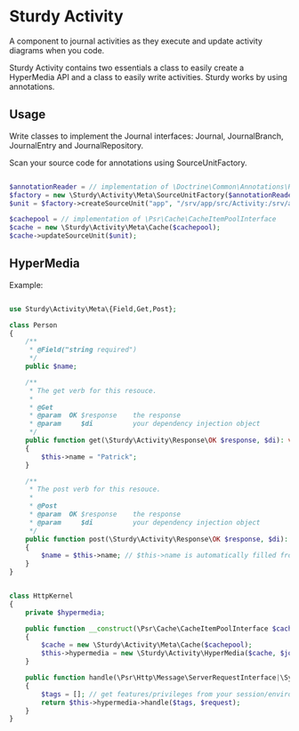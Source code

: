 # Sturdy Activity

A component to journal activities as they execute and update activity diagrams when you code.

Sturdy Activity contains two essentials a class to easily create a HyperMedia API and a class
to easily write activities. Sturdy works by using annotations.

## Usage

Write classes to implement the Journal interfaces: Journal, JournalBranch, JournalEntry and JournalRepository.

Scan your source code for annotations using SourceUnitFactory.

```php

$annotationReader = // implementation of \Doctrine\Common\Annotations\Reader
$factory = new \Sturdy\Activity\Meta\SourceUnitFactory($annotationReader);
$unit = $factory->createSourceUnit("app", "/srv/app/src/Activity:/srv/app/src/Resource:...");

$cachepool = // implementation of \Psr\Cache\CacheItemPoolInterface
$cache = new \Sturdy\Activity\Meta\Cache($cachepool);
$cache->updateSourceUnit($unit);

```

## HyperMedia

Example:

```php

use Sturdy\Activity\Meta\{Field,Get,Post};

class Person
{
	/**
	 * @Field("string required")
	 */
	public $name;

	/**
	 * The get verb for this resouce.
	 *
	 * @Get
	 * @param  OK $response    the response
	 * @param     $di          your dependency injection object
	 */
	public function get(\Sturdy\Activity\Response\OK $response, $di): void
	{
		$this->name = "Patrick";
	}

	/**
	 * The post verb for this resouce.
	 *
	 * @Post
	 * @param  OK $response    the response
	 * @param     $di          your dependency injection object
	 */
	public function post(\Sturdy\Activity\Response\OK $response, $di): void
	{
		$name = $this->name; // $this->name is automatically filled from POST body
	}
}

```

```php

class HttpKernel
{
	private $hypermedia;

	public function __construct(\Psr\Cache\CacheItemPoolInterface $cachepool, \Sturdy\Activity\JournalRepository $journalRepository, $di)
	{
		$cache = new \Sturdy\Activity\Meta\Cache($cachepool);
		$this->hypermedia = new \Sturdy\Activity\HyperMedia($cache, $journalRepository, "app", "/", $di);
	}

	public function handle(\Psr\Http\Message\ServerRequestInterface|\Symfony\Component\HttpFoundation\Request $request): \Psr\Http\Message\ResponseInterface|\Symfony\Component\HttpFoundation\Response
	{
		$tags = []; // get features/privileges from your session/environment
		return $this->hypermedia->handle($tags, $request);
	}
}

```

